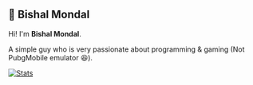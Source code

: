 ## :boy: Bishal Mondal

Hi! I'm **Bishal Mondal**. 

A simple guy who is very passionate about programming & gaming (Not PubgMobile emulator :satisfied:).

[![Stats](https://github-readme-stats.vercel.app/api?username=bishal9874)](https://github.com/anuraghazra/github-readme-stats)


<!--#### Support
If you like my work, support me :blush:.-->


<!--
**epicX67/epicX67** is a ✨ _special_ ✨ repository because its `README.md` (this file) appears on your GitHub profile.
Here are some ideas to get you started:

- 🔭 I’m currently working on ...
- 🌱 I’m currently learning ...
- 👯 I’m looking to collaborate on ...
- 🤔 I’m looking for help with ...
- 💬 Ask me about ...
- 📫 How to reach me: ...
- 😄 Pronouns: ...
- ⚡ Fun fact: ...
-->
